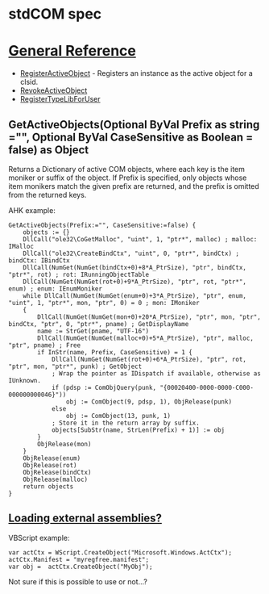 # stdCOM spec

# [General Reference](https://docs.microsoft.com/en-us/windows/desktop/api/_automat/)
* [RegisterActiveObject](https://docs.microsoft.com/en-us/windows/desktop/api/oleauto/nf-oleauto-registeractiveobject) - Registers an instance as the active object for a clsid.
* [RevokeActiveObject](https://docs.microsoft.com/en-us/windows/desktop/api/oleauto/nf-oleauto-revokeactiveobject)
* [RegisterTypeLibForUser](https://docs.microsoft.com/en-us/windows/desktop/api/oleauto/nf-oleauto-registertypelibforuser)

## GetActiveObjects(Optional ByVal Prefix as string ="", Optional ByVal CaseSensitive as Boolean = false) as Object

Returns a Dictionary of active COM objects, where each key is the item moniker or suffix of the object. If Prefix is specified, only objects whose item monikers match the given prefix are returned, and the prefix is omitted from the returned keys.

AHK example:

```ahk
GetActiveObjects(Prefix:="", CaseSensitive:=false) {
    objects := {}
    DllCall("ole32\CoGetMalloc", "uint", 1, "ptr*", malloc) ; malloc: IMalloc
    DllCall("ole32\CreateBindCtx", "uint", 0, "ptr*", bindCtx) ; bindCtx: IBindCtx
    DllCall(NumGet(NumGet(bindCtx+0)+8*A_PtrSize), "ptr", bindCtx, "ptr*", rot) ; rot: IRunningObjectTable
    DllCall(NumGet(NumGet(rot+0)+9*A_PtrSize), "ptr", rot, "ptr*", enum) ; enum: IEnumMoniker
    while DllCall(NumGet(NumGet(enum+0)+3*A_PtrSize), "ptr", enum, "uint", 1, "ptr*", mon, "ptr", 0) = 0 ; mon: IMoniker
    {
        DllCall(NumGet(NumGet(mon+0)+20*A_PtrSize), "ptr", mon, "ptr", bindCtx, "ptr", 0, "ptr*", pname) ; GetDisplayName
        name := StrGet(pname, "UTF-16")
        DllCall(NumGet(NumGet(malloc+0)+5*A_PtrSize), "ptr", malloc, "ptr", pname) ; Free
        if InStr(name, Prefix, CaseSensitive) = 1 {
            DllCall(NumGet(NumGet(rot+0)+6*A_PtrSize), "ptr", rot, "ptr", mon, "ptr*", punk) ; GetObject
            ; Wrap the pointer as IDispatch if available, otherwise as IUnknown.
            if (pdsp := ComObjQuery(punk, "{00020400-0000-0000-C000-000000000046}"))
                obj := ComObject(9, pdsp, 1), ObjRelease(punk)
            else
                obj := ComObject(13, punk, 1)
            ; Store it in the return array by suffix.
            objects[SubStr(name, StrLen(Prefix) + 1)] := obj
        }
        ObjRelease(mon)
    }
    ObjRelease(enum)
    ObjRelease(rot)
    ObjRelease(bindCtx)
    ObjRelease(malloc)
    return objects
}
```

## [Loading external assemblies?](https://docs.microsoft.com/en-us/windows/desktop/SbsCs/microsoft-windows-actctx-object)

VBScript example:

```vbs
var actCtx = WScript.CreateObject("Microsoft.Windows.ActCtx");
actCtx.Manifest = "myregfree.manifest";
var obj =  actCtx.CreateObject("MyObj");   
```

Not sure if this is possible to use or not...?
